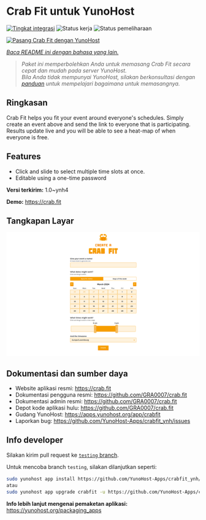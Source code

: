 <!--
N.B.: README ini dibuat secara otomatis oleh <https://github.com/YunoHost/apps/tree/master/tools/readme_generator>
Ini TIDAK boleh diedit dengan tangan.
-->

# Crab Fit untuk YunoHost

[![Tingkat integrasi](https://dash.yunohost.org/integration/crabfit.svg)](https://ci-apps.yunohost.org/ci/apps/crabfit/) ![Status kerja](https://ci-apps.yunohost.org/ci/badges/crabfit.status.svg) ![Status pemeliharaan](https://ci-apps.yunohost.org/ci/badges/crabfit.maintain.svg)

[![Pasang Crab Fit dengan YunoHost](https://install-app.yunohost.org/install-with-yunohost.svg)](https://install-app.yunohost.org/?app=crabfit)

*[Baca README ini dengan bahasa yang lain.](./ALL_README.md)*

> *Paket ini memperbolehkan Anda untuk memasang Crab Fit secara cepat dan mudah pada server YunoHost.*  
> *Bila Anda tidak mempunyai YunoHost, silakan berkonsultasi dengan [panduan](https://yunohost.org/install) untuk mempelajari bagaimana untuk memasangnya.*

## Ringkasan

Crab Fit helps you fit your event around everyone's schedules.
Simply create an event above and send the link to everyone that is participating.
Results update live and you will be able to see a heat-map of when everyone is free.

## Features

- Click and slide to select multiple time slots at once.
- Editable using a one-time password


**Versi terkirim:** 1.0~ynh4

**Demo:** <https://crab.fit>

## Tangkapan Layar

![Tangkapan Layar pada Crab Fit](./doc/screenshots/main.png)

## Dokumentasi dan sumber daya

- Website aplikasi resmi: <https://crab.fit>
- Dokumentasi pengguna resmi: <https://github.com/GRA0007/crab.fit>
- Dokumentasi admin resmi: <https://github.com/GRA0007/crab.fit>
- Depot kode aplikasi hulu: <https://github.com/GRA0007/crab.fit>
- Gudang YunoHost: <https://apps.yunohost.org/app/crabfit>
- Laporkan bug: <https://github.com/YunoHost-Apps/crabfit_ynh/issues>

## Info developer

Silakan kirim pull request ke [`testing` branch](https://github.com/YunoHost-Apps/crabfit_ynh/tree/testing).

Untuk mencoba branch `testing`, silakan dilanjutkan seperti:

```bash
sudo yunohost app install https://github.com/YunoHost-Apps/crabfit_ynh/tree/testing --debug
atau
sudo yunohost app upgrade crabfit -u https://github.com/YunoHost-Apps/crabfit_ynh/tree/testing --debug
```

**Info lebih lanjut mengenai pemaketan aplikasi:** <https://yunohost.org/packaging_apps>
